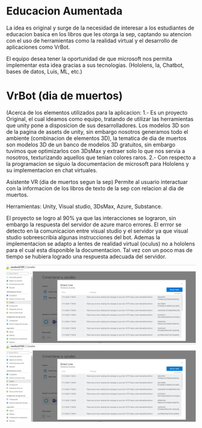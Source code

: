 # Educacion Aumentada
La idea es original y surge de la necesidad de interesar a los estudiantes de educacion basica en los libros que les otorga la sep, captando su atencion con el uso de herramientas como la realidad virtual y el desarrollo de aplicaciones como VrBot.

El equipo desea tener la oportunidad de que microsoft nos permita implementar esta idea gracias a sus tecnologias. (Hololens, Ia, Chatbot, bases de datos, Luis, ML, etc.)

# VrBot (dia de muertos)
(Acerca de los elementos utilizados para la aplicacion:
1.- Es un proyecto Original, el cual ideamos como equipo, tratando de utilizar las herramientas que unity pone a disposicion de sus desarrolladores.
Los modelos 3D son de la pagina de assets de unity, sin embargo nosotros generamos todo el ambiente (combinacion de elementos 3D), la tematica de dia de muertos son modelos 3D de un banco de modelos 3D gratuitos, sin embargo tuvimos que optimizarlos con 3DsMax y extraer solo lo que nos servia a nosotros, texturizando aquellos que tenian colores raros.
2.- Con respecto a la programacion se siguio la documentacion de microsoft para Hololens y su implementacion en chat virtuales.


Asistente VR (dia de muertos segun la sep)
Permite al usuario interactuar con la informacion de los libros de texto de la sep con relacion al dia de muertos.

Herramientas:
Unity,
Visual studio,
3DsMax,
Azure,
Substance.

El proyecto se logro al 90% ya que las interacciones se lograron, sin embargo la respuesta del servidor de azure marco errores.
El errror se detecto en la comunicacion entre visual studio y el servidor ya que visual studio sobreescribia algunas instrucciones del bot.
Ademas la implementacion se adapto a lentes de realidad virtual (oculus) no a hololens para el cual esta disponible la documentacion. 
Tal vez con un poco mas de tiempo se hubiera logrado una respuesta adecuada del servidor.



![img](https://github.com/NorbertoMartinezG/VrBot/blob/main/errorBot.png)
![Preview](https://github.com/NorbertoMartinezG/VrBot/blob/main/errorBot.png)
